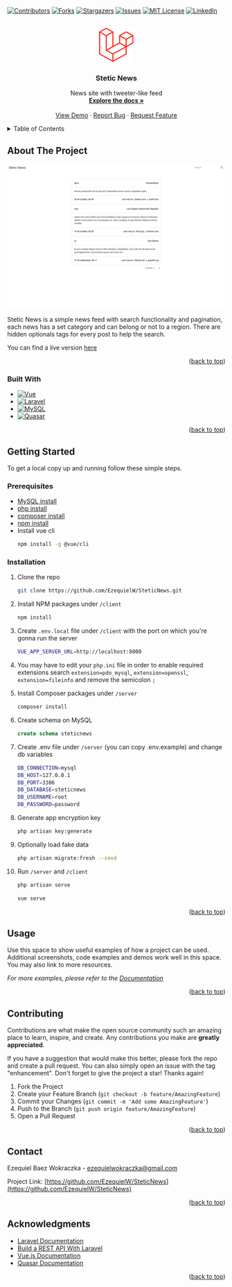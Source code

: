 <!-- Improved compatibility of back to top link: See: https://github.com/othneildrew/Best-README-Template/pull/73 -->
<a name="readme-top"></a>
<!--
*** Thanks for checking out the Best-README-Template. If you have a suggestion
*** that would make this better, please fork the repo and create a pull request
*** or simply open an issue with the tag "enhancement".
*** Don't forget to give the project a star!
*** Thanks again! Now go create something AMAZING! :D
-->



<!-- PROJECT SHIELDS -->
<!--
*** I'm using markdown "reference style" links for readability.
*** Reference links are enclosed in brackets [ ] instead of parentheses ( ).
*** See the bottom of this document for the declaration of the reference variables
*** for contributors-url, forks-url, etc. This is an optional, concise syntax you may use.
*** https://www.markdownguide.org/basic-syntax/#reference-style-links
-->
[![Contributors][contributors-shield]][contributors-url]
[![Forks][forks-shield]][forks-url]
[![Stargazers][stars-shield]][stars-url]
[![Issues][issues-shield]][issues-url]
[![MIT License][license-shield]][license-url]
[![LinkedIn][linkedin-shield]][linkedin-url]



<!-- PROJECT LOGO -->
<br />
<div align="center">
  <a href="https://github.com/EzequielW/SteticNews">
    <img src="images/laravel_logo.png" alt="Logo" width="80" height="80">
  </a>

<h3 align="center">Stetic News</h3>

  <p align="center">
    News site with tweeter-like feed
    <br />
    <a href="https://github.com/EzequielW/SteticNews"><strong>Explore the docs »</strong></a>
    <br />
    <br />
    <a href="https://github.com/EzequielW/SteticNews">View Demo</a>
    ·
    <a href="https://github.com/EzequielW/SteticNews/issues">Report Bug</a>
    ·
    <a href="https://github.com/EzequielW/SteticNews/issues">Request Feature</a>
  </p>
</div>



<!-- TABLE OF CONTENTS -->
<details>
  <summary>Table of Contents</summary>
  <ol>
    <li>
      <a href="#about-the-project">About The Project</a>
      <ul>
        <li><a href="#built-with">Built With</a></li>
      </ul>
    </li>
    <li>
      <a href="#getting-started">Getting Started</a>
      <ul>
        <li><a href="#prerequisites">Prerequisites</a></li>
        <li><a href="#installation">Installation</a></li>
      </ul>
    </li>
    <li><a href="#usage">Usage</a></li>
    <li><a href="#contributing">Contributing</a></li>
    <li><a href="#contact">Contact</a></li>
    <li><a href="#acknowledgments">Acknowledgments</a></li>
  </ol>
</details>



<!-- ABOUT THE PROJECT -->
## About The Project

[![Product Name Screen Shot][product-screenshot]](https://stetic-news.netlify.app/)

Stetic News is a simple news feed with search functionality and pagination, each news has a set category 
and can belong or not to a region. There are hidden optionals tags for every post to help the search.

You can find a live version [here](https://stetic-news.netlify.app/)

<p align="right">(<a href="#readme-top">back to top</a>)</p>



### Built With

* [![Vue][Vue.js]][Vue-url]
* [![Laravel][Laravel.com]][Laravel-url]
* [![MySQL][MySQL.com]][MySQL-url]
* [![Quasar][Quasar.com]][Quasar-url]

<p align="right">(<a href="#readme-top">back to top</a>)</p>



<!-- GETTING STARTED -->
## Getting Started

To get a local copy up and running follow these simple steps.

### Prerequisites

* [MySQL install](https://dev.mysql.com/downloads/installer/)
* [php install](https://www.php.net/downloads.php)
* [composer install](https://getcomposer.org/download/)
* [npm install](https://nodejs.org/en/download/)
* Install vue cli
    ```sh
    npm install -g @vue/cli
    ```

### Installation

1. Clone the repo
    ```sh
    git clone https://github.com/EzequielW/SteticNews.git
    ```
2. Install NPM packages under `/client`
    ```sh
    npm install
    ```
3. Create `.env.local` file under `/client` with the port on which you're gonna run the server
    ```sh
    VUE_APP_SERVER_URL=http://localhost:8000
    ```
4. You may have to edit your `php.ini` file in order to enable required extensions search `extension=pdo_mysql`, `extension=openssl`, `extension=fileinfo` 
and remove the semicolon `;`

5. Install Composer packages under `/server`
    ```sh
    composer install
    ```
6. Create schema on MySQL
    ```sql
    create schema steticnews
    ```
7. Create .env file under `/server` (you can copy .env.example) and change db variables
    ```sh
    DB_CONNECTION=mysql
    DB_HOST=127.0.0.1
    DB_PORT=3306
    DB_DATABASE=steticnews
    DB_USERNAME=root
    DB_PASSWORD=password
    ```
8. Generate app encryption key
    ```sh
    php artisan key:generate
    ```
9. Optionally load fake data
    ```sh
    php artisan migrate:fresh --seed
    ```
10. Run `/server` and `/client`
    ```sh
    php artisan serve
    ```
    ```sh
    vue serve
    ```

<p align="right">(<a href="#readme-top">back to top</a>)</p>



<!-- USAGE EXAMPLES -->
## Usage

Use this space to show useful examples of how a project can be used. Additional screenshots, code examples and demos work well in this space. You may also link to more resources.

_For more examples, please refer to the [Documentation](https://example.com)_

<p align="right">(<a href="#readme-top">back to top</a>)</p>



<!-- ROADMAP
## Roadmap

- [ ] Feature 1
- [ ] Feature 2
- [ ] Feature 3
    - [ ] Nested Feature

See the [open issues](https://github.com/EzequielW/SteticNews/issues) for a full list of proposed features (and known issues).

<p align="right">(<a href="#readme-top">back to top</a>)</p> -->



<!-- CONTRIBUTING -->
## Contributing

Contributions are what make the open source community such an amazing place to learn, inspire, and create. Any contributions you make are **greatly appreciated**.

If you have a suggestion that would make this better, please fork the repo and create a pull request. You can also simply open an issue with the tag "enhancement".
Don't forget to give the project a star! Thanks again!

1. Fork the Project
2. Create your Feature Branch (`git checkout -b feature/AmazingFeature`)
3. Commit your Changes (`git commit -m 'Add some AmazingFeature'`)
4. Push to the Branch (`git push origin feature/AmazingFeature`)
5. Open a Pull Request

<p align="right">(<a href="#readme-top">back to top</a>)</p>



<!-- LICENSE
## License

Distributed under the MIT License. See `LICENSE.txt` for more information.

<p align="right">(<a href="#readme-top">back to top</a>)</p>
 -->


<!-- CONTACT -->
## Contact

Ezequiel Baez Wokraczka - ezequielwokraczka@gmail.com

Project Link: [https://github.com/EzequielW/SteticNews](https://github.com/EzequielW/SteticNews)

<p align="right">(<a href="#readme-top">back to top</a>)</p>



<!-- ACKNOWLEDGMENTS -->
## Acknowledgments

* [Laravel Documentation](https://laravel.com/docs/9.x)
* [Build a REST API With Laravel](https://www.youtube.com/watch?v=YGqCZjdgJJk)
* [Vue.js Documentation](https://vuejs.org/guide/introduction.html)
* [Quasar Documentation](https://quasar.dev/)

<p align="right">(<a href="#readme-top">back to top</a>)</p>



<!-- MARKDOWN LINKS & IMAGES -->
<!-- https://www.markdownguide.org/basic-syntax/#reference-style-links -->
[contributors-shield]: https://img.shields.io/github/contributors/EzequielW/SteticNews.svg?style=for-the-badge
[contributors-url]: https://github.com/EzequielW/SteticNews/graphs/contributors
[forks-shield]: https://img.shields.io/github/forks/EzequielW/SteticNews.svg?style=for-the-badge
[forks-url]: https://github.com/EzequielW/SteticNews/network/members
[stars-shield]: https://img.shields.io/github/stars/EzequielW/SteticNews.svg?style=for-the-badge
[stars-url]: https://github.com/EzequielW/SteticNews/stargazers
[issues-shield]: https://img.shields.io/github/issues/EzequielW/SteticNews.svg?style=for-the-badge
[issues-url]: https://github.com/EzequielW/SteticNews/issues
[license-shield]: https://img.shields.io/github/license/EzequielW/SteticNews.svg?style=for-the-badge
[license-url]: https://github.com/EzequielW/SteticNews/blob/master/LICENSE.txt
[linkedin-shield]: https://img.shields.io/badge/-LinkedIn-black.svg?style=for-the-badge&logo=linkedin&colorB=555
[linkedin-url]: https://linkedin.com/in/ezequiel-baez-149319190
[product-screenshot]: images/screenshot.png
[Next.js]: https://img.shields.io/badge/next.js-000000?style=for-the-badge&logo=nextdotjs&logoColor=white
[Next-url]: https://nextjs.org/
[React.js]: https://img.shields.io/badge/React-20232A?style=for-the-badge&logo=react&logoColor=61DAFB
[React-url]: https://reactjs.org/
[Vue.js]: https://img.shields.io/badge/Vue.js-35495E?style=for-the-badge&logo=vuedotjs&logoColor=4FC08D
[Vue-url]: https://vuejs.org/
[Angular.io]: https://img.shields.io/badge/Angular-DD0031?style=for-the-badge&logo=angular&logoColor=white
[Angular-url]: https://angular.io/
[Svelte.dev]: https://img.shields.io/badge/Svelte-4A4A55?style=for-the-badge&logo=svelte&logoColor=FF3E00
[Svelte-url]: https://svelte.dev/
[Laravel.com]: https://img.shields.io/badge/Laravel-FF2D20?style=for-the-badge&logo=laravel&logoColor=white
[Laravel-url]: https://laravel.com
[Bootstrap.com]: https://img.shields.io/badge/Bootstrap-563D7C?style=for-the-badge&logo=bootstrap&logoColor=white
[Bootstrap-url]: https://getbootstrap.com
[JQuery.com]: https://img.shields.io/badge/jQuery-0769AD?style=for-the-badge&logo=jquery&logoColor=white
[JQuery-url]: https://jquery.com 
[MySQL.com]: https://img.shields.io/badge/MySQL-0769AD?style=for-the-badge&logo=mysql&logoColor=white
[MySQL-url]: https://mysql.com 
[Quasar.com]: https://img.shields.io/badge/Quasar-black?style=for-the-badge&logo=quasar&logoColor=ADD8E6
[Quasar-url]: https://Quasar.com
